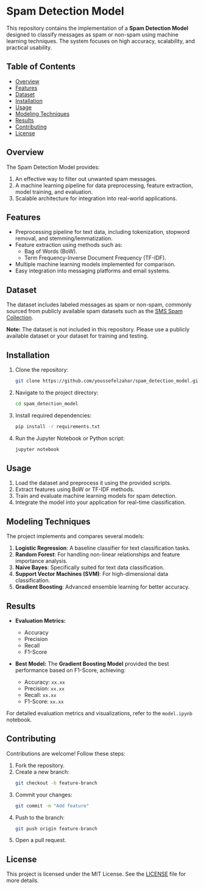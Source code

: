 # Spam Detection Model

This repository contains the implementation of a **Spam Detection Model** designed to classify messages as spam or non-spam using machine learning techniques. The system focuses on high accuracy, scalability, and practical usability.

## Table of Contents

- [Overview](#overview)
- [Features](#features)
- [Dataset](#dataset)
- [Installation](#installation)
- [Usage](#usage)
- [Modeling Techniques](#modeling-techniques)
- [Results](#results)
- [Contributing](#contributing)
- [License](#license)

## Overview

The Spam Detection Model provides:

1. An effective way to filter out unwanted spam messages.
2. A machine learning pipeline for data preprocessing, feature extraction, model training, and evaluation.
3. Scalable architecture for integration into real-world applications.

## Features

- Preprocessing pipeline for text data, including tokenization, stopword removal, and stemming/lemmatization.
- Feature extraction using methods such as:
  - Bag of Words (BoW).
  - Term Frequency-Inverse Document Frequency (TF-IDF).
- Multiple machine learning models implemented for comparison.
- Easy integration into messaging platforms and email systems.

## Dataset

The dataset includes labeled messages as spam or non-spam, commonly sourced from publicly available spam datasets such as the [SMS Spam Collection](https://www.kaggle.com/uciml/sms-spam-collection-dataset).

**Note:** The dataset is not included in this repository. Please use a publicly available dataset or your dataset for training and testing.

## Installation

1. Clone the repository:
   ```bash
   git clone https://github.com/youssefelzahar/spam_detection_model.git
   ```

2. Navigate to the project directory:
   ```bash
   cd spam_detection_model
   ```

3. Install required dependencies:
   ```bash
   pip install -r requirements.txt
   ```

4. Run the Jupyter Notebook or Python script:
   ```bash
   jupyter notebook
   ```

## Usage

1. Load the dataset and preprocess it using the provided scripts.
2. Extract features using BoW or TF-IDF methods.
3. Train and evaluate machine learning models for spam detection.
4. Integrate the model into your application for real-time classification.

## Modeling Techniques

The project implements and compares several models:

1. **Logistic Regression**: A baseline classifier for text classification tasks.
2. **Random Forest**: For handling non-linear relationships and feature importance analysis.
3. **Naive Bayes**: Specifically suited for text data classification.
4. **Support Vector Machines (SVM)**: For high-dimensional data classification.
5. **Gradient Boosting**: Advanced ensemble learning for better accuracy.

## Results

- **Evaluation Metrics:**
  - Accuracy
  - Precision
  - Recall
  - F1-Score

- **Best Model:**
  The **Gradient Boosting Model** provided the best performance based on F1-Score, achieving:
  - Accuracy: `xx.xx`
  - Precision: `xx.xx`
  - Recall: `xx.xx`
  - F1-Score: `xx.xx`

For detailed evaluation metrics and visualizations, refer to the `model.ipynb` notebook.

## Contributing

Contributions are welcome! Follow these steps:

1. Fork the repository.
2. Create a new branch:
   ```bash
   git checkout -b feature-branch
   ```
3. Commit your changes:
   ```bash
   git commit -m "Add feature"
   ```
4. Push to the branch:
   ```bash
   git push origin feature-branch
   ```
5. Open a pull request.

## License

This project is licensed under the MIT License. See the [LICENSE](LICENSE) file for more details.
